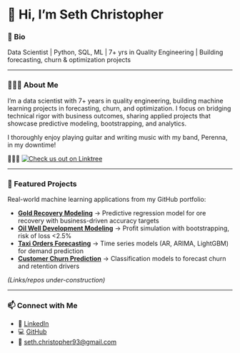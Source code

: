 # 👋 Hi, I’m Seth Christopher

### 🔹 Bio
Data Scientist | Python, SQL, ML | 7+ yrs in Quality Engineering | Building forecasting, churn & optimization projects  

---

### 👨🏼‍💻 About Me
I’m a data scientist with 7+ years in quality engineering, building machine learning projects in forecasting, churn, and optimization. I focus on bridging technical rigor with business outcomes, sharing applied projects that showcase predictive modeling, bootstrapping, and analytics.

I thoroughly enjoy playing guitar and writing music with my band, Perenna, in my downtime!

🎸🎵🥁 [![Check us out on Linktree](https://img.shields.io/badge/Band-Perenna-cyan?style=for-the-badge&logo=music)](https://linktr.ee/Perenna)

---

### 📂 Featured Projects
Real-world machine learning applications from my GitHub portfolio:  

- **[Gold Recovery Modeling](#)** → Predictive regression model for ore recovery with business-driven accuracy targets  
- **[Oil Well Development Modeling](#)** → Profit simulation with bootstrapping, risk of loss <2.5%  
- **[Taxi Orders Forecasting](#)** → Time series models (AR, ARIMA, LightGBM) for demand prediction  
- **[Customer Churn Prediction](#)** → Classification models to forecast churn and retention drivers  

*(Links/repos under-construction)*

---

### 📫 Connect with Me
- 💼 [LinkedIn](https://www.linkedin.com/in/schristopher93/)  
- 💻 [GitHub](https://github.com/Flamingo-Rocker)  
- 📧 seth.christopher93@gmail.com
